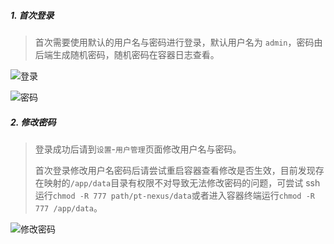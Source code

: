 ##### 1. 首次登录

>首次需要使用默认的用户名与密码进行登录，默认用户名为 `admin`，密码由后端生成随机密码，随机密码在容器日志查看。

![登录](https://img1.pixhost.to/images/8547/638614335_36b765c7-002e-420d-8f48-9f13364d24c6.png)

![密码](https://img1.pixhost.to/images/8547/638614721_pixpin_2025-09-08_15-38-23.png)

##### 2. 修改密码

> 登录成功后请到`设置`-`用户管理`页面修改用户名与密码。
> 
> 首次登录修改用户名密码后请尝试重启容器查看修改是否生效，目前发现存在映射的`/app/data`目录有权限不对导致无法修改密码的问题，可尝试 ssh 运行`chmod -R 777 path/pt-nexus/data`或者进入容器终端运行`chmod -R 777 /app/data`。

![修改密码](https://img1.pixhost.to/images/8547/638615078_pixpin_2025-09-08_15-40-30.png)
